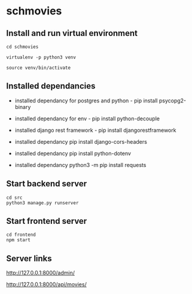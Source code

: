 # schmovies

## Install and run virtual environment
```
cd schmovies

virtualenv -p python3 venv

source venv/bin/activate
```

## Installed dependancies
- installed dependancy for postgres and python - pip install psycopg2-binary
- installed dependancy for env - pip install python-decouple
- installed django rest framework - pip install djangorestframework

- installed dependancy pip install django-cors-headers
- installed dependancy pip install python-dotenv
- installed dependancy python3 -m pip install requests

## Start backend server
```
cd src
python3 manage.py runserver
```

## Start frontend server
```
cd frontend
npm start
```

## Server links

http://127.0.0.1:8000/admin/

http://127.0.0.1:8000/api/movies/